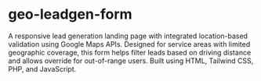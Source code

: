 # geo-leadgen-form
A responsive lead generation landing page with integrated location-based validation using Google Maps APIs. Designed for service areas with limited geographic coverage, this form helps filter leads based on driving distance and allows override for out-of-range users. Built using HTML, Tailwind CSS, PHP, and JavaScript.
